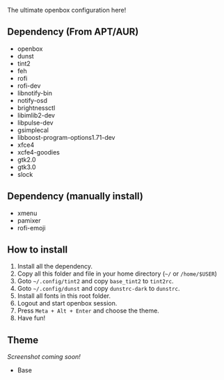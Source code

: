 The ultimate openbox configuration here!

## Dependency (From APT/AUR)
- openbox
- dunst
- tint2
- feh
- rofi
- rofi-dev
- libnotify-bin
- notify-osd
- brightnessctl
- libimlib2-dev
- libpulse-dev
- gsimplecal
- libboost-program-options1.71-dev 
- xfce4
- xcfe4-goodies
- gtk2.0
- gtk3.0
- slock

## Dependency (manually install)
- xmenu
- pamixer
- rofi-emoji

## How to install
1. Install all the dependency.
2. Copy all this folder and file in your home directory (`~/` or `/home/$USER`)
3. Goto `~/.config/tint2` and copy `base_tint2` to `tint2rc`.
4. Goto `~/.config/dunst` and copy `dunstrc-dark` to `dunstrc`.
5. Install all fonts in this root folder.
6. Logout and start openbox session.
7. Press `Meta + Alt + Enter` and choose the theme.
8. Have fun!

## Theme
*Screenshot coming soon!*

- Base


